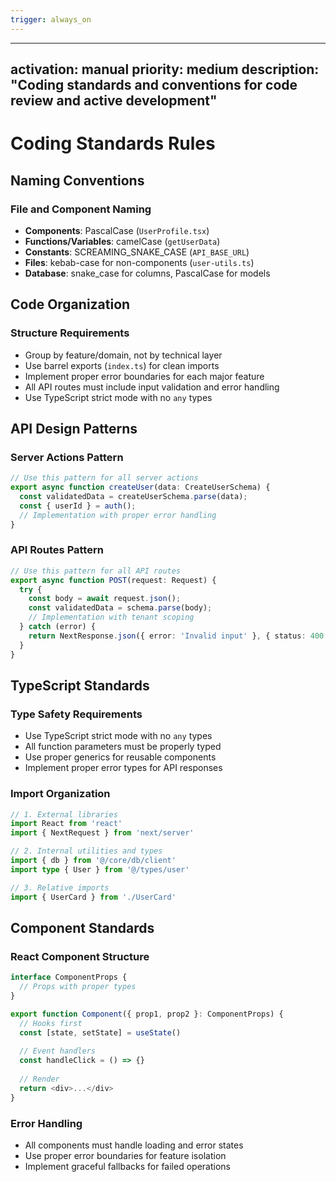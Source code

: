 ```yaml
---
trigger: always_on
---
```


---
activation: manual
priority: medium
description: "Coding standards and conventions for code review and active development"
---

# Coding Standards Rules

## Naming Conventions

### File and Component Naming
- **Components**: PascalCase (`UserProfile.tsx`)
- **Functions/Variables**: camelCase (`getUserData`)
- **Constants**: SCREAMING_SNAKE_CASE (`API_BASE_URL`)
- **Files**: kebab-case for non-components (`user-utils.ts`)
- **Database**: snake_case for columns, PascalCase for models

## Code Organization

### Structure Requirements
- Group by feature/domain, not by technical layer
- Use barrel exports (`index.ts`) for clean imports
- Implement proper error boundaries for each major feature
- All API routes must include input validation and error handling
- Use TypeScript strict mode with no `any` types

## API Design Patterns

### Server Actions Pattern
```typescript
// Use this pattern for all server actions
export async function createUser(data: CreateUserSchema) {
  const validatedData = createUserSchema.parse(data);
  const { userId } = auth();
  // Implementation with proper error handling
}
```

### API Routes Pattern
```typescript
// Use this pattern for all API routes
export async function POST(request: Request) {
  try {
    const body = await request.json();
    const validatedData = schema.parse(body);
    // Implementation with tenant scoping
  } catch (error) {
    return NextResponse.json({ error: 'Invalid input' }, { status: 400 });
  }
}
```

## TypeScript Standards

### Type Safety Requirements
- Use TypeScript strict mode with no `any` types
- All function parameters must be properly typed
- Use proper generics for reusable components
- Implement proper error types for API responses

### Import Organization
```typescript
// 1. External libraries
import React from 'react'
import { NextRequest } from 'next/server'

// 2. Internal utilities and types
import { db } from '@/core/db/client'
import type { User } from '@/types/user'

// 3. Relative imports
import { UserCard } from './UserCard'
```

## Component Standards

### React Component Structure
```typescript
interface ComponentProps {
  // Props with proper types
}

export function Component({ prop1, prop2 }: ComponentProps) {
  // Hooks first
  const [state, setState] = useState()
  
  // Event handlers
  const handleClick = () => {}
  
  // Render
  return <div>...</div>
}
```

### Error Handling
- All components must handle loading and error states
- Use proper error boundaries for feature isolation
- Implement graceful fallbacks for failed operations